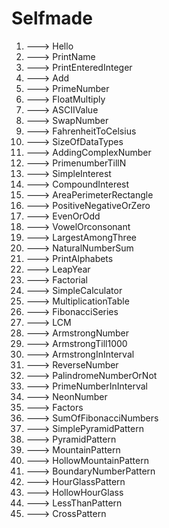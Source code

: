 # Selfmade

1. ---> Hello
2. ---> PrintName
3. ---> PrintEnteredInteger
4. ---> Add
5. ---> PrimeNumber
6. ---> FloatMultiply
7. ---> ASCIIValue
8. ---> SwapNumber
9. ---> FahrenheitToCelsius
10. ---> SizeOfDataTypes
11. ---> AddingComplexNumber
12. ---> PrimenumberTillN
13. ---> SimpleInterest
14. ---> CompoundInterest
15. ---> AreaPerimeterRectangle
16. ---> PositiveNegativeOrZero
17. ---> EvenOrOdd
18. ---> VowelOrconsonant
19. ---> LargestAmongThree
20. ---> NaturalNumberSum
21. ---> PrintAlphabets
22. ---> LeapYear
23. ---> Factorial
24. ---> SimpleCalculator
25. ---> MultiplicationTable
26. ---> FibonacciSeries
27. ---> LCM
28. ---> ArmstrongNumber
29. ---> ArmstrongTill1000
30. ---> ArmstrongInInterval
31. ---> ReverseNumber
32. ---> PalindromeNumberOrNot
33. ---> PrimeNumberInInterval
34. ---> NeonNumber
35. ---> Factors
36. ---> SumOfFibonacciNumbers
37. ---> SimplePyramidPattern
38. ---> PyramidPattern
39. ---> MountainPattern
40. ---> HollowMountainPattern
41. ---> BoundaryNumberPattern
42. ---> HourGlassPattern
43. ---> HollowHourGlass
44. ---> LessThanPattern
45. ---> CrossPattern

